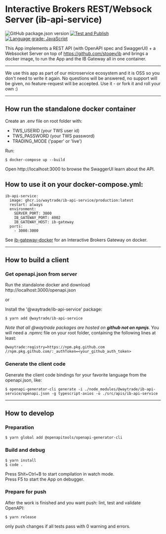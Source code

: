 # Interactive Brokers REST/Websock Server (ib-api-service)

![GitHub package.json version](https://img.shields.io/github/package-json/v/waytrade/ib-api-service)
[![Test and Publish](https://github.com/waytrade/ib-api-service/actions/workflows/publish.yml/badge.svg)](https://github.com/waytrade/ib-api-service/actions/workflows/publish.yml)
[![Language grade: JavaScript](https://img.shields.io/lgtm/grade/javascript/g/waytrade/ib-api-service.svg?logo=lgtm&logoWidth=18)](https://lgtm.com/projects/g/waytrade/ib-api-service/context:javascript)

This App implements a REST API (with OpenAPI spec and SwaggerUI) + a Websocket Server on top of https://github.com/stoqey/ib and brings a docker image, to run the App and the IB Gateway all in one container.

---

We use this app as part of our microservice ecosystem and it is OSS so you don't need to write it again. No questions will be answered, no support will be given, no feature-request will be accepted. Use it - or fork it and roll your own :)

---

## How run the standalone docker container

Create an .env file on root folder with:

- TWS_USERID (your TWS user id)
- TWS_PASSWORD (your TWS password)
- TRADING_MODE ('paper' or 'live')

Run:

    $ docker-compose up --build

Open http://localhost:3000 to browse the SwaggerUI learn about the API.

## How to use it on your docker-compose.yml:

```
ib-api-service:
  image: ghcr.io/waytrade/ib-api-service/production:latest
  restart: always
  environment:
    SERVER_PORT: 3000
    IB_GATEWAY_PORT: 4002
    IB_GATEWAY_HOST: ib-gateway
  ports:
    - 3000:3000
```

See [ib-gateway-docker](https://github.com/waytrade/ib-gateway-docker) for
an Interactive Brokers Gateway on docker.

---

## How to build a client

### Get openapi.json from server

Run the standalone docker and download http://localhost:3000/openapi.json

or

Install the '@waytrade/ib-api-service' package:

    $ yarn add @waytrade/ib-api-service

_Note that all @waytrade packages are hosted on **github not on npmjs**._
You will need a .npmrc file on your root folder, containing the following lines at least:

```
@waytrade:registry=https://npm.pkg.github.com
//npm.pkg.github.com/:_authToken=<your_github_auth_token>
```

### Generate the client code

Generate the client code bindings for your favorite language from the openapi.json, like:

    $ openapi-generator-cli generate -i ./node_modules/@waytrade/ib-api-service/openapi.json -g typescript-axios -o ./src/apis/ib-api-service

---

## How to develop

### Preparation

    $ yarn global add @openapitools/openapi-generator-cli

### Build and debug

    $ yarn install
    $ code .

Press Shit+Ctrl+B to start compilation in watch mode.\
Press F5 to start the App on debugger.

### Prepare for push

After the work is finished and you want push: lint, test and validate OpenAPI:

    $ yarn release

only push changes if all tests pass with 0 warning and errors.
